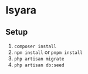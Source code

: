 # Isyara

## Setup
1. `composer install`
2. `npm install` or `pnpm install`
3. `php artisan migrate`
4. `php artisan db:seed`
